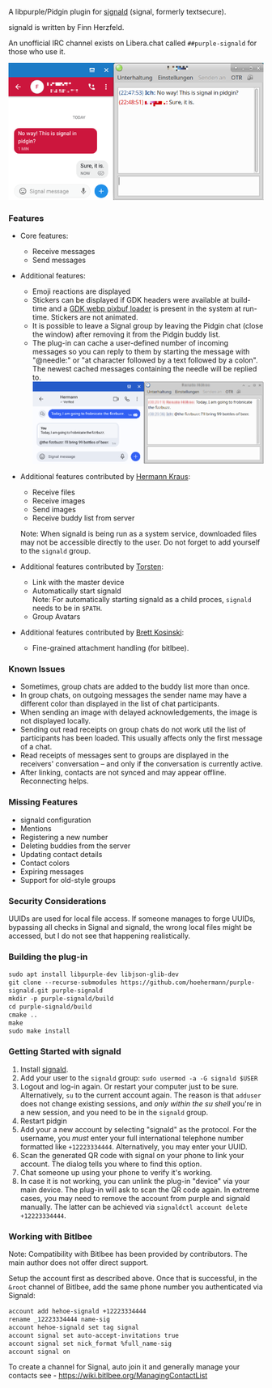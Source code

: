 A libpurple/Pidgin plugin for [signald](https://gitlab.com/signald/signald) (signal, formerly textsecure).

signald is written by Finn Herzfeld.

An unofficial IRC channel exists on Libera.chat called `##purple-signald` for those who use it.

![Instant Message](/doc/instant_message.png?raw=true "Instant Message Screenshot")

### Features

* Core features:

  * Receive messages
  * Send messages

* Additional features:

  * Emoji reactions are displayed
  * Stickers can be displayed if GDK headers were available at build-time and a [GDK webp pixbuf loader](https://github.com/aruiz/webp-pixbuf-loader) is present in the system at run-time. Stickers are not animated.
  * It is possible to leave a Signal group by leaving the Pidgin chat (close the window) after removing it from the Pidgin buddy list.
  * The plug-in can cache a user-defined number of incoming messages so you can reply to them by starting the message with "@needle:" or "at character followed by a text followed by a colon". The newest cached messages containing the needle will be replied to.  
  ![Reply](/doc/reply.png?raw=true "Screenshot showcasing reply feature")

* Additional features contributed by [Hermann Kraus](https://github.com/herm/):

  * Receive files
  * Receive images
  * Send images
  * Receive buddy list from server

  Note: When signald is being run as a system service, downloaded files may not be accessible directly to the user. Do not forget to add yourself to the `signald` group.

* Additional features contributed by [Torsten](https://github.com/ttlmax/):

  * Link with the master device
  * Automatically start signald  
    Note: For automatically starting signald as a child proces, `signald` needs to be in `$PATH`.
  * Group Avatars

* Additional features contributed by [Brett Kosinski](https://github.com/fancypantalons/):

  * Fine-grained attachment handling (for bitlbee).

### Known Issues

* Sometimes, group chats are added to the buddy list more than once.
* In group chats, on outgoing messages the sender name may have a different color than displayed in the list of chat participants.
* When sending an image with delayed acknowledgements, the image is not displayed locally.
* Sending out read receipts on group chats do not work util the list of participants has been loaded. This usually affects only the first message of a chat.
* Read receipts of messages sent to groups are displayed in the receivers' conversation – and only if the conversation is currently active.
* After linking, contacts are not synced and may appear offline. Reconnecting helps.

### Missing Features

* signald configuration
* Mentions
* Registering a new number
* Deleting buddies from the server
* Updating contact details
* Contact colors
* Expiring messages
* Support for old-style groups

### Security Considerations

UUIDs are used for local file access. If someone manages to forge UUIDs, bypassing all checks in Signal and signald, the wrong local files might be accessed, but I do not see that happening realistically.

### Building the plug-in

    sudo apt install libpurple-dev libjson-glib-dev
    git clone --recurse-submodules https://github.com/hoehermann/purple-signald.git purple-signald
    mkdir -p purple-signald/build
    cd purple-signald/build
    cmake ..
    make
    sudo make install
    
### Getting Started with signald

1. Install [signald](https://gitlab.com/signald/signald).
1. Add your user to the `signald` group: `sudo usermod -a -G signald $USER`
1. Logout and log-in again. Or restart your computer just to be sure. Alternatively, `su` to the current account again. The reason is that `adduser` does not change existing sessions, and *only within the su shell* you're in a new session, and you need to be in the `signald` group.
1. Restart pidgin
1. Add your a new account by selecting "signald" as the protocol. For the username, you *must* enter your full international telephone number formatted like `+12223334444`. Alternatively, you may enter your UUID.
1. Scan the generated QR code with signal on your phone to link your account. The dialog tells you where to find this option.
1. Chat someone up using your phone to verify it's working.
1. In case it is not working, you can unlink the plug-in "device" via your main device. The plug-in will ask to scan the QR code again. In extreme cases, you may need to remove the account from purple and signald manually. The latter can be achieved via `signaldctl account delete +12223334444`.

### Working with Bitlbee

Note: Compatibility with Bitlbee has been provided by contributors. The main author does not offer direct support.

Setup the account first as described above. Once that is successful, in the `&root` channel of Bitlbee, add the same phone number you authenticated via Signald:
```
account add hehoe-signald +12223334444
rename _12223334444 name-sig
account hehoe-signald set tag signal
account signal set auto-accept-invitations true
account signal set nick_format %full_name-sig
account signal on
```
To create a channel for Signal, auto join it and generally manage your contacts see - https://wiki.bitlbee.org/ManagingContactList
